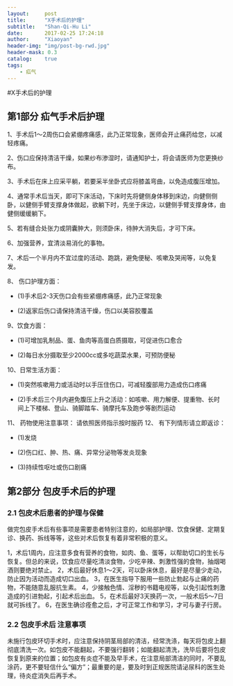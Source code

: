 ```yaml
---
layout:     post
title:      "X手术后的护理"
subtitle:   "Shan-Qi-Hu Li"
date:       2017-02-25 17:24:18
author:     "Xiaoyan"
header-img: "img/post-bg-rwd.jpg"
header-mask: 0.3
catalog:    true
tags:
    - 疝气   
---
```


#X手术后的护理

## 第1部分  疝气手术后护理

1、手术后1～2周伤口会紧绷疼痛感，此乃正常现象，医师会开止痛药给您，以减轻疼痛。

2、伤口应保持清洁干燥，如果纱布渗湿时，请通知护士，将会请医师为您更换纱布。

3、手术后在床上应采平躺，若要采半坐卧式应将膝盖弯曲，以免造成腹压增加。

4、通常手术后当天，即可下床活动，下床时先将健侧身体移到床边，向健侧侧卧，以健侧手臂支撑身体做起，欲躺下时，先坐于床边，以健侧手臂支撑身体，由健侧缓缓躺下。

5、若有缝合处张力或阴囊肿大，则须卧床，待肿大消失后，才可下床。

6、加强营养，宜清淡易消化的事物。

7、术后一个半月内不宜过度的活动、跑跳，避免便秘、咳嗽及哭闹等，以免复发。

8、 伤口护理方面：

- (1)手术后2-3天伤口会有些紧绷疼痛感，此乃正常现象

- (2)返家后伤口请保持清洁干燥，伤口以美容胶覆盖

9、饮食方面：

- (1)可增加乳制品、蛋、鱼肉等高蛋白质摄取，可促进伤口愈合

- (2)每日水分摄取至少2000cc或多吃蔬菜水果，可预防便秘

10、日常生活方面：

- (1)突然咳嗽用力或活动时以手压住伤口，可减轻腹部用力造成伤口疼痛

- (2)手术后三个月内避免腹压上升之活动：如咳嗽、用力解便、提重物、长时间上下楼梯、登山、骑脚踏车、骑摩托车及跑步等剧烈运动

11、 药物使用注意事项：
   请依照医师指示按时服药
12、 有下列情形请立即返诊：

- (1)发烧

- (2)伤口红、肿、热、痛、异常分泌物等发炎现象

- (3)持续性呕吐或伤口剧痛

## 第2部分  包皮手术后的护理

### 2.1 包皮术后患者的护理与保健

做完包皮手术后有些事项是需要患者特别注意的，如局部护理、饮食保健、定期复诊、换药、拆线等等，这些对术后恢复有着非常积极的意义。

1，术后1周内，应注意多食有营养的食物，如肉、鱼、蛋等，以帮助切口的生长与恢复。但总的来说，饮食应尽量吃清淡食物，少吃辛辣、刺激性强的食物，抽烟喝酒则要绝对禁止。
2，术后最好休息1～2天，可以卧床休息，最好是尽量少走动，防止因为活动而造成切口出血。
3，在医生指导下服用一些防止勃起与止痛的药物，不能随意乱服抗生素。
4，少接触色情、淫秽的书籍电视等，以免引起性刺激造成的引进勃起，引起术后出血。
5，在术后最好3天换药一次，一般术后5～7日就可拆线了。
6，在医生确诊痊愈之后，才可正常工作和学习，才可与妻子行房。

### 2.2 包皮手术后 注意事项
未施行包皮环切手术时，应注意保持阴茎局部的清洁，经常洗涤，每天将包皮上翻彻底清洗一次。如包皮不能翻起，不要强行翻转；如能翻起清洗，洗毕后要将包皮恢复到原来的位置；如包皮有炎症不能及早手术，在注意局部清洁的同时，不要乱涂药，更不要轻信什么“偏方”；最重要的是，要及时到正规医院请泌尿科的医生处理，待炎症消失后再手术。